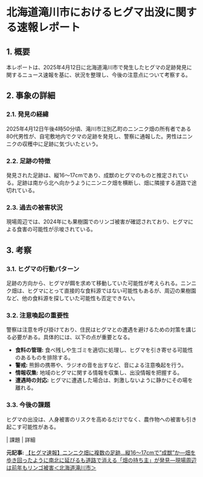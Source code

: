 # 北海道滝川市におけるヒグマ出没に関する速報レポート

## 1. 概要

本レポートは、2025年4月12日に北海道滝川市で発生したヒグマの足跡発見に関するニュース速報を基に、状況を整理し、今後の注意点について考察する。

## 2. 事象の詳細

### 2.1. 発見の経緯

2025年4月12日午後4時50分頃、滝川市江別乙町のニンニク畑の所有者である80代男性が、自宅敷地内でクマの足跡を発見し、警察に通報した。男性はニンニクの収穫中に足跡に気づいたという。

### 2.2. 足跡の特徴

発見された足跡は、縦16～17cmであり、成獣のヒグマのものと推定されている。足跡は南から北へ向かうようにニンニク畑を横断し、畑に隣接する道路で途切れている。

### 2.3. 過去の被害状況

現場周辺では、2024年にも果樹園でのリンゴ被害が確認されており、ヒグマによる食害の可能性が示唆されている。

## 3. 考察

### 3.1. ヒグマの行動パターン

足跡の方向から、ヒグマが餌を求めて移動していた可能性が考えられる。ニンニク畑は、ヒグマにとって直接的な食料源ではない可能性もあるが、周辺の果樹園など、他の食料源を探していた可能性も否定できない。

### 3.2. 注意喚起の重要性

警察は注意を呼び掛けており、住民はヒグマとの遭遇を避けるための対策を講じる必要がある。具体的には、以下の点が重要となる。

* **食料の管理:** 食べ残しや生ゴミを適切に処理し、ヒグマを引き寄せる可能性のあるものを排除する。
* **警戒:** 熊鈴の携帯や、ラジオの音を出すなど、音による注意喚起を行う。
* **情報収集:** 地域のヒグマに関する情報を収集し、出没情報を把握する。
* **遭遇時の対応:** ヒグマに遭遇した場合は、刺激しないように静かにその場を離れる。

### 3.3. 今後の課題

ヒグマの出没は、人身被害のリスクを高めるだけでなく、農作物への被害も引き起こす可能性がある。

| 課題 | 詳細 

**元記事:** [【ヒグマ速報】ニンニク畑に複数の足跡…縦16～17cmで”成獣”か―畑を歩き回ったように南北に延びるも道路で消える「畑の持ち主」が発見―現場周辺は前年もリンゴ被害＜北海道滝川市＞](https://www.uhb.jp/news/single.html?id=50006)